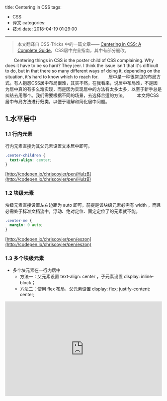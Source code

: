 title: Centering in CSS
tags:
  - CSS
  - 译文
categories:
  - 技术
date: 2018-04-19 01:29:00
---

> 本文翻译自 CSS-Tricks 中的一篇文章—— [Centering in CSS: A Complete Guide](https://css-tricks.com/centering-css-complete-guide/)，CSS居中完全指南，其中有部分删改。

&emsp;&emsp;Centering things in CSS is the poster child of CSS complaining. Why does it have to be so hard? They jeer. I think the issue isn't that it's difficult to do, but in that there so many different ways of doing it, depending on the situation, it's hard to know which to reach for. 
&emsp;&emsp;居中是一种很常见的布局方式。有人抱怨CSS居中布局很难，其实不然，在我看来，说居中布局难，不是因为居中真的有多么难实现，而是因为实现居中的方法有太多太多，以至于新手总是纠结去用哪个。我们需要根据不同的场景，去选择合适的方法。
&emsp;&emsp;本文将CSS居中布局方法进行归类，以便于理解和简化居中问题。

## 1.水平居中
### 1.1 行内元素
行内元素直接为其父元素设置文本居中即可。
``` CSS
.center-children {
  text-align: center;
}
```
[http://codepen.io/chriscoyier/pen/HulzB](http://codepen.io/chriscoyier/pen/HulzB)

### 1.2 块级元素
块级元素直接设置左右边距为 auto 即可，前提是该块级元素必需有 width ，而且必需处于标准文档流中，浮动、绝对定位、固定定位了的元素就不能。

``` CSS
.center-me {
  margin: 0 auto;
}
```
[http://codepen.io/chriscoyier/pen/eszon](http://codepen.io/chriscoyier/pen/eszon)

### 1.3 多个块级元素
- 多个块元素在一行内居中
  - 方法一：父元素设置 text-align: center ，子元素设置 display: inline-block； 	
  - 方法二：使用 flex 布局，父元素设置 display: flex; justify-content: center;
<iframe src="http://codepen.io/chriscoyier/embed/ebing" width="100%" height="305" frameborder="0"></ifream>
- 多个块元素在一列内居中
如果只是需要让多个块级元素整体水平居中，并且按默认的方式纵向排列，那直接设置左右边距为 auto 即可。
<iframe src="http://codepen.io/chriscoyier/embed/haCGt" width="100%" height="305" frameborder="0"></ifream>

## 2. 垂直居中
### 2.1 行内元素
- 单行居中
    - 设置行高与元素的高度相同
    [http://codepen.io/chriscoyier/pen/LxHmK](http://codepen.io/chriscoyier/pen/LxHmK)
    - 为行内元素/文本元素设置相等的上下内边距
    [http://codepen.io/chriscoyier/pen/ldcwq](http://codepen.io/chriscoyier/pen/ldcwq)
- 多行居中
  - 设置相等的上下内边距
  - vertical-align 属性来实现垂直居中
  	[http://codepen.io/chriscoyier/pen/ekoFx](http://codepen.io/chriscoyier/pen/ekoFx)
  - flexbox
    [http://codepen.io/chriscoyier/pen/uHygv](http://codepen.io/chriscoyier/pen/uHygv)
  ``` CSS
  .flex-center-vertically {
    display: flex;
    justify-content: center;
    flex-direction: column;
    height: 400px;
  }
  ```

### 2.2 块级元素
- 元素高度已知
``` CSS
.parent {
  position: relative;
}
.child {
  position: absolute;
  top: 50%;
  height: 100px;
  margin-top: -50px; /* account for padding and border if not using box-sizing: border-box; */
}
```
[http://codepen.io/chriscoyier/pen/HiydJ](http://codepen.io/chriscoyier/pen/HiydJ)
- **元素高度未知**（最常见的一种场景）
  - 方法一：先将元素相对于其原始位置向下移动父元素高度的一半距离，再将该元素相对其本身的高度向上移动一半，这样就能实现垂直居中的效果了。
  ``` CSS
  .parent {
    position: relative;
  }
  .child {
    position: absolute;
    top: 50%;
    transform: translateY(-50%);
  }
  ```
  [http://codepen.io/chriscoyier/pen/lpema](http://codepen.io/chriscoyier/pen/lpema)
   - 方法二：flexbox
  ``` CSS
  .parent {
    display: flex;
    flex-direction: column;
    justify-content: center;
  }
  ```
  [http://codepen.io/chriscoyier/pen/FqDyi](http://codepen.io/chriscoyier/pen/FqDyi)

## 3. 垂直和水平都居中
当然，我们可以结合以上给出的方法来实现垂直和水平方向都居中的布局。这里我们再进行一下分类总结。
### 3.1 宽高固定
将元素相对于其父元素的宽度/高度值向右并向下移动一半的距离，然后再通过设置负边距值的方法，将元素相对于其自身的宽度/高度值向左并向上移动一半的距离，就可实现水平垂直均居中的效果了。并且这种方法的浏览器兼容性是很好的。
``` CSS
.parent {
  position: relative;
}

.child {
  width: 300px;
  height: 100px;
  padding: 20px;

  position: absolute;
  top: 50%;
  left: 50%;

  margin: -70px 0 0 -170px;
}
```
[http://codepen.io/chriscoyier/pen/JGofm](http://codepen.io/chriscoyier/pen/JGofm)

### 3.2 宽高不固定
如果元素的宽度或者高度未知，则在将元素相对于父元素的宽高往向右并向下移动一半距离后，再用 `transform` 属性来将其向左并向上移动自身宽度及高度值一半的距离即可。
``` CSS
.parent {
  position: relative;
}
.child {
  position: absolute;
  top: 50%;
  left: 50%;
  transform: translate(-50%, -50%);
}
```
[http://codepen.io/chriscoyier/pen/lgFiq](http://codepen.io/chriscoyier/pen/lgFiq)

### 3.3 使用 flexbox
``` CSS
.parent {
  display: flex;
  justify-content: center;
  align-items: center;
}
```
[http://codepen.io/chriscoyier/pen/msItD](http://codepen.io/chriscoyier/pen/msItD)

### 3.4 使用 grid
这只是一个小技巧，只适用于一个元素的情况。
<iframe src="http://codepen.io/chriscoyier/embed/NvwpyK" width="100%" height="305" frameborder="0"></ifream>

## 4. 结束语
CSS 还是很伟大的，能够实现的布局多种多样，实现的方法也多种多样，重要的是找到合适的方法！这就需要多写多练多总结！
